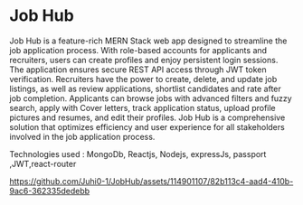 # Job Hub


Job Hub is a feature-rich MERN Stack web app designed to streamline the job application process. With role-based accounts for applicants and recruiters, users can create profiles and enjoy persistent login sessions. The application ensures secure REST API access through JWT token verification. Recruiters have the power to create, delete, and update job listings, as well as review applications, shortlist candidates and rate after job completion. Applicants can browse jobs with advanced filters and fuzzy search, apply with Cover letters, track application status, upload profile pictures and resumes, and edit their profiles. Job Hub is a comprehensive solution that optimizes efficiency and user experience for all stakeholders involved in the job application process.

Technologies used :
MongoDb, Reactjs, Nodejs, expressJs, passport ,JWT,react-router


https://github.com/Juhi0-1/JobHub/assets/114901107/82b113c4-aad4-410b-9ac6-362335dedebb

